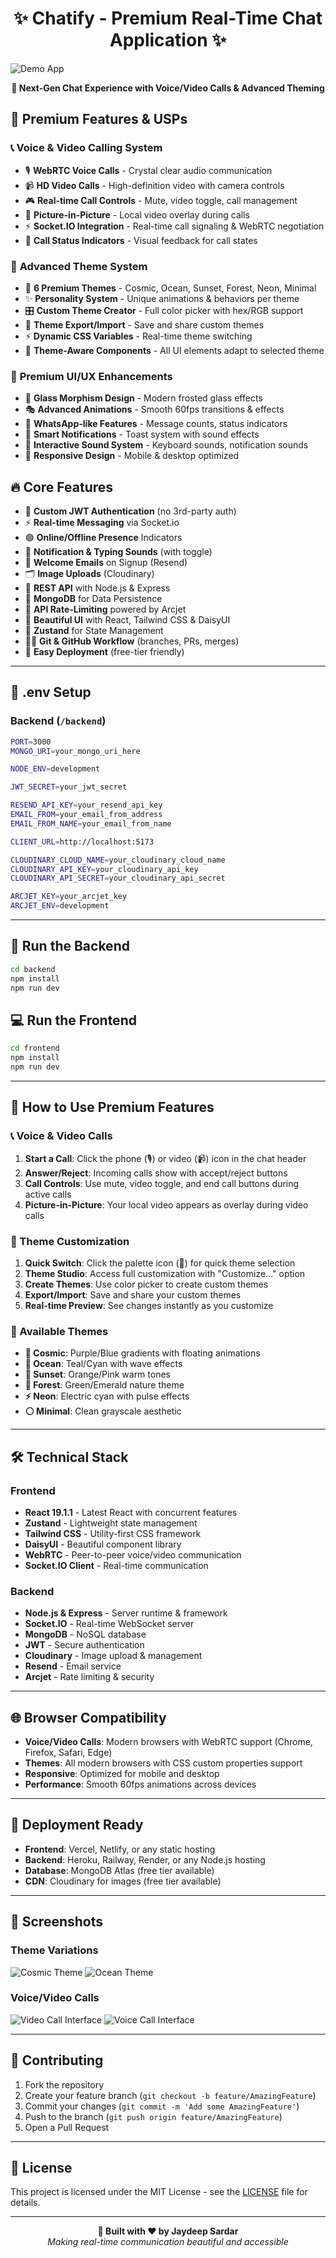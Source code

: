 <h1 align="center">✨ Chatify - Premium Real-Time Chat Application ✨</h1>

![Demo App](/frontend/public/screenshot-for-readme.png)

<p align="center">
  <strong>🎯 Next-Gen Chat Experience with Voice/Video Calls & Advanced Theming</strong>
</p>

## 🚀 Premium Features & USPs

### 📞 **Voice & Video Calling System**
- 🎙️ **WebRTC Voice Calls** - Crystal clear audio communication
- 📹 **HD Video Calls** - High-definition video with camera controls
- 🎮 **Real-time Call Controls** - Mute, video toggle, call management
- 📱 **Picture-in-Picture** - Local video overlay during calls
- ⚡ **Socket.IO Integration** - Real-time call signaling & WebRTC negotiation
- 🔔 **Call Status Indicators** - Visual feedback for call states

### 🎨 **Advanced Theme System**
- 🌌 **6 Premium Themes** - Cosmic, Ocean, Sunset, Forest, Neon, Minimal
- ✨ **Personality System** - Unique animations & behaviors per theme
- 🎛️ **Custom Theme Creator** - Full color picker with hex/RGB support
- 💾 **Theme Export/Import** - Save and share custom themes
- ⚡ **Dynamic CSS Variables** - Real-time theme switching
- 🎯 **Theme-Aware Components** - All UI elements adapt to selected theme

### 💎 **Premium UI/UX Enhancements**
- 🌟 **Glass Morphism Design** - Modern frosted glass effects
- 🎭 **Advanced Animations** - Smooth 60fps transitions & effects
- 💬 **WhatsApp-like Features** - Message counts, status indicators
- 🔔 **Smart Notifications** - Toast system with sound effects
- 🎵 **Interactive Sound System** - Keyboard sounds, notification sounds
- 📱 **Responsive Design** - Mobile & desktop optimized

## 🔥 Core Features

- 🔐 **Custom JWT Authentication** (no 3rd-party auth)
- ⚡ **Real-time Messaging** via Socket.io
- 🟢 **Online/Offline Presence** Indicators
- 🔔 **Notification & Typing Sounds** (with toggle)
- 📨 **Welcome Emails** on Signup (Resend)
- 🗂️ **Image Uploads** (Cloudinary)
- 🧰 **REST API** with Node.js & Express
- 🧱 **MongoDB** for Data Persistence
- 🚦 **API Rate-Limiting** powered by Arcjet
- 🎨 **Beautiful UI** with React, Tailwind CSS & DaisyUI
- 🧠 **Zustand** for State Management
- 🧑‍💻 **Git & GitHub Workflow** (branches, PRs, merges)
- 🚀 **Easy Deployment** (free-tier friendly)

---

## 🧪 .env Setup

### Backend (`/backend`)

```bash
PORT=3000
MONGO_URI=your_mongo_uri_here

NODE_ENV=development

JWT_SECRET=your_jwt_secret

RESEND_API_KEY=your_resend_api_key
EMAIL_FROM=your_email_from_address
EMAIL_FROM_NAME=your_email_from_name

CLIENT_URL=http://localhost:5173

CLOUDINARY_CLOUD_NAME=your_cloudinary_cloud_name
CLOUDINARY_API_KEY=your_cloudinary_api_key
CLOUDINARY_API_SECRET=your_cloudinary_api_secret

ARCJET_KEY=your_arcjet_key
ARCJET_ENV=development
```

---

## 🔧 Run the Backend

```bash
cd backend
npm install
npm run dev
```

## 💻 Run the Frontend

```bash
cd frontend
npm install
npm run dev
```

---

## 🎯 How to Use Premium Features

### 📞 Voice & Video Calls
1. **Start a Call**: Click the phone (🎙️) or video (📹) icon in the chat header
2. **Answer/Reject**: Incoming calls show with accept/reject buttons
3. **Call Controls**: Use mute, video toggle, and end call buttons during active calls
4. **Picture-in-Picture**: Your local video appears as overlay during video calls

### 🎨 Theme Customization
1. **Quick Switch**: Click the palette icon (🎨) for quick theme selection
2. **Theme Studio**: Access full customization with "Customize..." option
3. **Create Themes**: Use color picker to create custom themes
4. **Export/Import**: Save and share your custom themes
5. **Real-time Preview**: See changes instantly as you customize

### 🌟 Available Themes
- **🌌 Cosmic**: Purple/Blue gradients with floating animations
- **🌊 Ocean**: Teal/Cyan with wave effects  
- **🌅 Sunset**: Orange/Pink warm tones
- **🌲 Forest**: Green/Emerald nature theme
- **⚡ Neon**: Electric cyan with pulse effects
- **⚪ Minimal**: Clean grayscale aesthetic

---

## 🛠️ Technical Stack

### Frontend
- **React 19.1.1** - Latest React with concurrent features
- **Zustand** - Lightweight state management
- **Tailwind CSS** - Utility-first CSS framework
- **DaisyUI** - Beautiful component library
- **WebRTC** - Peer-to-peer voice/video communication
- **Socket.IO Client** - Real-time communication

### Backend
- **Node.js & Express** - Server runtime & framework
- **Socket.IO** - Real-time WebSocket server
- **MongoDB** - NoSQL database
- **JWT** - Secure authentication
- **Cloudinary** - Image upload & management
- **Resend** - Email service
- **Arcjet** - Rate limiting & security

---

## 🌐 Browser Compatibility

- **Voice/Video Calls**: Modern browsers with WebRTC support (Chrome, Firefox, Safari, Edge)
- **Themes**: All modern browsers with CSS custom properties support
- **Responsive**: Optimized for mobile and desktop
- **Performance**: Smooth 60fps animations across devices

---

## 📱 Deployment Ready

- **Frontend**: Vercel, Netlify, or any static hosting
- **Backend**: Heroku, Railway, Render, or any Node.js hosting
- **Database**: MongoDB Atlas (free tier available)
- **CDN**: Cloudinary for images (free tier available)

---

## 🎨 Screenshots

### Theme Variations
![Cosmic Theme](/frontend/public/cosmic-theme.png)
![Ocean Theme](/frontend/public/ocean-theme.png)

### Voice/Video Calls
![Video Call Interface](/frontend/public/video-call.png)
![Voice Call Interface](/frontend/public/voice-call.png)

---

## 🤝 Contributing

1. Fork the repository
2. Create your feature branch (`git checkout -b feature/AmazingFeature`)
3. Commit your changes (`git commit -m 'Add some AmazingFeature'`)
4. Push to the branch (`git push origin feature/AmazingFeature`)
5. Open a Pull Request

---

## 📄 License

This project is licensed under the MIT License - see the [LICENSE](LICENSE) file for details.

---

<p align="center">
  <strong>🚀 Built with ❤️ by Jaydeep Sardar</strong><br>
  <em>Making real-time communication beautiful and accessible</em>
</p>
